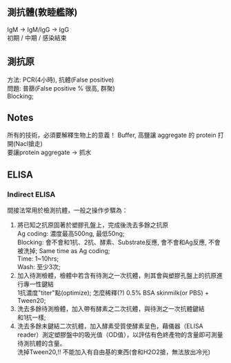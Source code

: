 ## 測抗體(敦睦艦隊)
IgM -> IgM/IgG -> IgG  
初期 /  中期   / 感染結束

## 測抗原
方法: PCR(4小時), 抗體(False positive)      
問題: 普篩(False positive % 很高, 群聚)    
Blocking;  

## Notes
所有的技術，必須要解釋生物上的意義！
Buffer, 高鹽讓 aggregate 的 protein 打開(Nacl搶走)  
要讓protein aggregate ->  抓水

## ELISA
### Indirect ELISA
間接法常用於檢測抗體，一般之操作步驟為：  
1. 將已知之抗原固著於塑膠孔盤上，完成後洗去多餘之抗原  
Ag coding: 濃度最高500ng, 最低50ng;   
Blocking: 會不會和1抗、2抗、酵素、Substrate反應, 會不會和Ag反應, 不會被洗掉; Same time as Ag coding;   
Time: 1~10hrs;    
Wash: 至少3次;    
2. 加入待測檢體，檢體中若含有待測之一次抗體，則其會與塑膠孔盤上的抗原進行專一性鍵結  
1抗濃度"titer"點(optimize); 怎麼稀釋(?) 0.5% BSA skinmilk(or PBS) + Tween20; 
3. 洗去多餘待測檢體，加入帶有酵素之二次抗體，與待測之一次抗體鍵結  
和1抗一樣;    
4. 洗去多餘未鍵結二次抗體，加入酵素受質使酵素呈色，藉儀器（ELISA reader）測定塑膠盤中的吸光值（OD值），以評估有色終產物的含量即可測量待測抗體的含量。  
洗掉Tween20,!! 不能加入有自由基的東西(會和H2O2搶，無法放出冷光)
